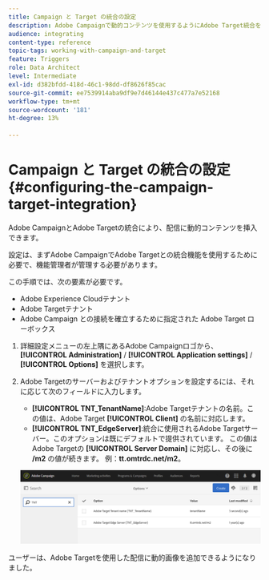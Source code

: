 ```yaml
---
title: Campaign と Target の統合の設定
description: Adobe Campaignで動的コンテンツを使用するようにAdobe Target統合を設定する方法について説明します。
audience: integrating
content-type: reference
topic-tags: working-with-campaign-and-target
feature: Triggers
role: Data Architect
level: Intermediate
exl-id: d382bfdd-418d-46c1-98dd-df8626f85cac
source-git-commit: ee7539914aba9df9e7d46144e437c477a7e52168
workflow-type: tm+mt
source-wordcount: '181'
ht-degree: 13%

---
```


# Campaign と Target の統合の設定{#configuring-the-campaign-target-integration}

Adobe CampaignとAdobe Targetの統合により、配信に動的コンテンツを挿入できます。

設定は、まずAdobe CampaignでAdobe Targetとの統合機能を使用するために必要で、機能管理者が管理する必要があります。

この手順では、次の要素が必要です。

* Adobe Experience Cloudテナント
* Adobe Targetテナント
* Adobe Campaign との接続を確立するために指定された Adobe Target ローボックス

1. 詳細設定メニューの左上隅にあるAdobe Campaignロゴから、**[!UICONTROL Administration]** / **[!UICONTROL Application settings]** / **[!UICONTROL Options]** を選択します。
1. Adobe Targetのサーバーおよびテナントオプションを設定するには、それに応じて次のフィールドに入力します。

   * **[!UICONTROL TNT_TenantName]**:Adobe Targetテナントの名前。この値は、Adobe Target **[!UICONTROL Client]** の名前に対応します。
   * **[!UICONTROL TNT_EdgeServer]**:統合に使用されるAdobe Targetサーバー。このオプションは既にデフォルトで提供されています。 この値はAdobe Targetの **[!UICONTROL Server Domain]** に対応し、その後に **/m2** の値が続きます。 例：**tt.omtrdc.net/m2**。

   ![](assets/tar_options.png)

ユーザーは、Adobe Targetを使用した配信に動的画像を追加できるようになりました。
